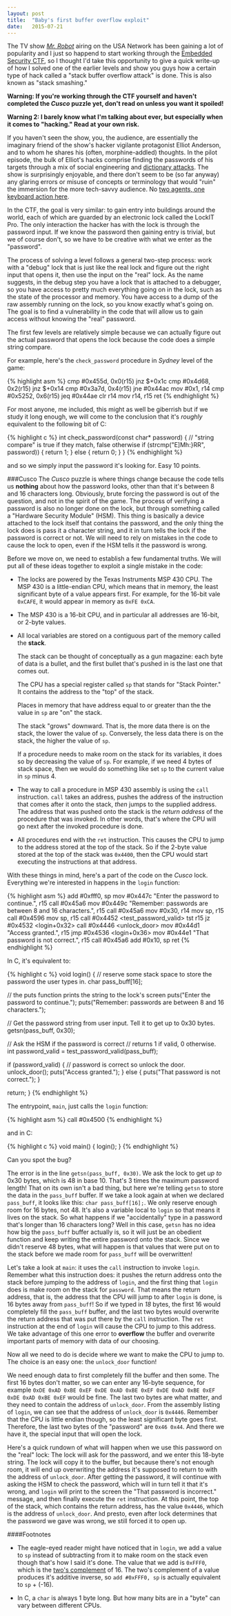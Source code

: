 ```yaml
---
layout: post
title:  "Baby's first buffer overflow exploit"
date:   2015-07-21
---
```


The TV show [*Mr. Robot*](http://www.usanetwork.com/mrrobot) airing on the USA Network has been gaining a lot of popularity and I just so happend to start working through the [Embedded Security CTF](https://microcorruption.com/), so I thought I'd take this opportunity to give a quick write-up of how I solved one of the earlier levels and show you guys how a certain type of hack called a "stack buffer overflow attack" is done.  This is also known as "stack smashing."

<b>Warning: If you're working through the CTF yourself and haven't completed the *Cusco* puzzle yet, don't read on unless you want it spoiled!</b>

<b>Warning 2: I barely know what I'm talking about ever, but especially when it comes to "hacking."  Read at your own risk.</b>

If you haven't seen the show, you, the audience, are essentially the imaginary friend of the show's hacker vigilante protagonist Elliot Anderson, and to whom he shares his (often, morphine-addled) thoughts.  In the pilot episode, the bulk of Elliot's hacks comprise finding the passwords of his targets through a mix of social engineering and [dictionary attacks](https://en.wikipedia.org/wiki/Dictionary_attack).  The show is surprisingly enjoyable, and there don't seem to be (so far anyway) any glaring errors or misuse of concepts or terminology that would "ruin" the immersion for the more tech-savvy audience.  No [two agents, one keyboard action here](https://www.youtube.com/watch?v=u8qgehH3kEQ).

In the CTF, the goal is very similar: to gain entry into buildings around the world, each of which are guarded by an electronic lock called the LockIT Pro.  The only interaction the hacker has with the lock is through the password input. If we know the password then gaining entry is trivial, but we of course don't, so we have to be creative with what we enter as the "password".

The process of solving a level follows a general two-step process: work with a "debug" lock that is just like the real lock and figure out the right input that opens it, then use the input on the "real" lock.  As the name suggests, in the debug step you have a lock that is attached to a debugger, so you have access to pretty much everything going on in the lock, such as the state of the processor and memory.  You have access to a dump of the raw assembly running on the lock, so you know exactly what's going on.  The goal is to find a vulnerability in the code that will allow us to gain access without knowing the "real" password.

The first few levels are relatively simple because we can actually figure out the actual password that opens the lock because the code does a simple string compare.

For example, here's the `check_password` procedure in *Sydney* level of the game:

{% highlight asm %}
cmp #0x455d, 0x0(r15)
jnz $+0x1c
cmp #0x4d68, 0x2(r15)
jnz $+0x14
cmp #0x3a7d, 0x4(r15)
jne #0x44ac
mov #0x1, r14
cmp #0x5252, 0x6(r15)
jeq #0x44ae
clr r14
mov r14, r15
ret
{% endhighlight %}

For most anyone, me included, this might as well be giberrish but if we study it long enough, we will come to the conclusion that it's *roughly* equivalent to the following bit of C:

{% highlight c %}
int check_password(const char* password) {
  // "string compare" is true if they match, false otherwise
  if (strcmp("E]Mh:}RR", password)) {
    return 1;
  } else {
    return 0;
  }
}
{% endhighlight %}

and so we simply input the password it's looking for.  Easy 10 points.

###Cusco
The *Cusco* puzzle is where things change because the code tells us <b>nothing</b> about how the password looks, other than that it's between 8 and 16 characters long.  Obviously, brute forcing the password is out of the question, and not in the spirit of the game.  The process of verifying a password is also no longer done on the lock, but through something called a "Hardware Security Module" (HSM).  This thing is basically a device attached to the lock itself that contains the password, and the only thing the lock does is pass it a character string, and it in turn tells the lock if the password is correct or not.  We will need to rely on mistakes in the code to cause the lock to open, even if the HSM tells it the password is wrong.

Before we move on, we need to establish a few fundamental truths.  We will put all of these ideas together to exploit a single mistake in the code:

* The locks are powered by the Texas Instruments MSP 430 CPU.  The MSP 430 is a little-endian CPU, which means that in memory, the least significant byte of a value appears first.  For example, for the 16-bit vale `0xCAFE`, it would appear in memory as `0xFE 0xCA`.

* The MSP 430 is a 16-bit CPU, and in particular all addresses are 16-bit, or 2-byte values.

* All local variables are stored on a contiguous part of the memory called the <b>stack</b>.

	The stack can be thought of conceptually as a gun magazine: each byte of data is a bullet, and the first bullet that's pushed in is the last one that comes out.

  The CPU has a special register called `sp` that stands for "Stack Pointer."  It contains the address to the "top" of the stack.

  Places in memory that have address equal to or greater than the the value in `sp` are "on" the stack.

  The stack "grows" downward.  That is, the more data there is on the stack, the lower the value of `sp`.  Conversely, the less data there is on the stack, the higher the value of `sp`.

  If a procedure needs to make room on the stack for its variables, it does so by decreasing the value of `sp`.  For example, if we need 4 bytes of stack space, then we would do something like set `sp` to the current value in `sp` minus 4.

* The way to call a procedure in MSP 430 assembly is using the `call` instruction.  `call` takes an address, pushes the address of the instruction that comes after it onto the stack, *then* jumps to the supplied address.  The address that was pushed onto the stack is the *return address* of the procedure that was invoked.  In other words, that's where the CPU will go next after the invoked procedure is done.

* All procedures end with the `ret` instruction.  This causes the CPU to jump to the address stored at the top of the stack.  So if the 2-byte value stored at the top of the stack was `0x4400`, then the CPU would start executing the instructions at that address.

With these things in mind, here's a part of the code on the *Cusco* lock.  Everything we're interested in happens in the `login` function:

{% highlight asm %}
add	#0xfff0, sp
mov	#0x447c "Enter the password to continue.", r15
call	#0x45a6 <puts>
mov	#0x449c "Remember: passwords are between 8 and 16 characters.", r15
call	#0x45a6 <puts>
mov	#0x30, r14
mov	sp, r15
call	#0x4596 <getsn>
mov	sp, r15
call	#0x4452 <test_password_valid>
tst	r15
jz	#0x4532 <login+0x32>
call	#0x4446 <unlock_door>
mov	#0x44d1 "Access granted.", r15
jmp	#0x4536 <login+0x36>
mov	#0x44e1 "That password is not correct.", r15
call	#0x45a6 <puts>
add	#0x10, sp
ret
{% endhighlight %}

In C, it's equivalent to:

{% highlight c %}
void login() {
  // reserve some stack space to store the password the user types in.
  char pass_buff[16];

  // the puts function prints the string to the lock's screen
  puts("Enter the password to continue.");
  puts("Remember: passwords are between 8 and 16 characters.");

  // Get the password string from user input.  Tell it to get up to 0x30 bytes.
  getsn(pass_buff, 0x30);

  // Ask the HSM if the password is correct
  // returns 1 if valid, 0 otherwise.
  int password_valid = test_password_valid(pass_buff);

  if (password_valid) {
    // password is correct so unlock the door.
    unlock_door();
    puts("Access granted.");
  } else {
    puts("That password is not correct.");
  }

  return;
}
{% endhighlight %}

The entrypoint, `main`, just calls the `login` function:

{% highlight asm %}
call #0x4500 <login>
{% endhighlight %}

and in C:

{% highlight c %}
void main() {
  login();
}
{% endhighlight %}

Can you spot the bug?

The error is in the line `getsn(pass_buff, 0x30)`.  We ask the lock to get *up to* 0x30 bytes, which is 48 in base 10.  That's 3 times the maximum password length!  That on its own isn't a bad thing, but here we're telling `getsn` to store the data in the `pass_buff` buffer.  If we take a look again at when we declared `pass_buff`, it looks like this: `char pass_buff[16];`.  We only reserve enough room for 16 bytes, not 48.  It's also a variable local to `login` so that means it lives on the stack.  So what happens if we "accidentally" type in a password that's longer than 16 characters long?  Well in this case, `getsn` has no idea how big the `pass_buff` buffer actually is, so it will just be an obedient function and keep writing the entire password onto the stack.  Since we didn't reserve 48 bytes, what will happen is that values that were put on to the stack before we made room for `pass_buff` will be overwritten!

Let's take a look at `main`:  it uses the `call` instruction to invoke `login`.  Remember what this instruction does: it pushes the return address onto the stack before jumping to the address of `login`, and the first thing that `login` does is make room on the stack for `password`.  That means the return address, that is, the address that the CPU will jump to after `login` is done, is 16 bytes away from `pass_buff`!  So if we typed in *18* bytes, the first 16 would completely fill the `pass_buff` buffer, and the last two bytes would overwrite the return address that was put there by the `call` instruction.  The `ret` instruction at the end of `login` will cause the CPU to jump to this address.  We take advantage of this one error to <b>overflow</b> the buffer and overwrite important parts of memory with data of our choosing.

Now all we need to do is decide where we want to make the CPU to jump to.  The choice is an easy one: the `unlock_door` function!

We need enough data to first completely fill the buffer and then some.  The first 16 bytes don't matter, so we can enter any 16-byte sequence, for example `0xDE 0xAD 0xBE 0xEF 0xDE 0xAD 0xBE 0xEF 0xDE 0xAD 0xBE 0xEF 0xDE 0xAD 0xBE 0xEF` would be fine.  The last two bytes are what matter, and they need to contain the address of `unlock_door`.  From the assembly listing of `login`, we can see that the address of `unlock_door` is `0x4446`.  Remember that the CPU is little endian though, so the least significant byte goes first.  Therefore, the last two bytes of the "password" are `0x46 0x44`.  And there we have it, the special input that will open the lock.

Here's a quick rundown of what will happen when we use this password on the "real" lock: The lock will ask for the password, and we enter this 18-byte string.  The lock will copy it to the buffer, but because there's not enough room, it will end up overwriting the address it's supposed to return to with the address of `unlock_door`.  After getting the password, it will continue with asking the HSM to check the password, which will in turn tell it that it's wrong, and `login` will print to the screen the "That password is incorrect." message, and then finally execute the `ret` instruction.  At this point, the top of the stack, which contains the return address, has the value `0x4446`, which is the address of `unlock_door`.  And presto, even after lock determines that the password we gave was wrong, we still forced it to open up.

####Footnotes

* The eagle-eyed reader might have noticed that in `login`, we add a value to `sp` instead of subtracting from it to make room on the stack even though that's how I said it's done.  The value that we add is `0xFFF0`, which is the [two's complement](https://en.wikipedia.org/wiki/Two%27s_complement) of 16.  The two's complement of a value produces it's additive inverse, so `add #0xFFF0, sp` is actually equivalent to `sp` + (-16).

* In C, a `char` is always 1 byte long.  But how many bits are in a "byte" can vary between different CPUs.
